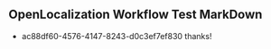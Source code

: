 ## OpenLocalization Workflow Test MarkDown
* ac88df60-4576-4147-8243-d0c3ef7ef830 thanks!

<!--HONumber=Aug16_HO4-->


